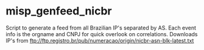 # misp_genfeed_nicbr

Script to generate a feed from all Brazilian IP's separated by AS. Each event info is the orgname and CNPJ for quick overlook on correlations. 
Downloads IP's from ftp://ftp.registro.br/pub/numeracao/origin/nicbr-asn-blk-latest.txt
